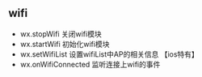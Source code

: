 ## wifi
- wx.stopWifi 关闭wifi模块
- wx.startWifi 初始化wifi模块
- wx.setWifiList 设置wifiList中AP的相关信息 【ios特有】
- wx.onWifiConnected 监听连接上wifi的事件